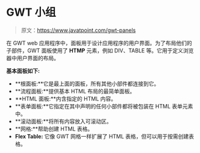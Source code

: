 # GWT 小组

> 原文：<https://www.javatpoint.com/gwt-panels>

在 GWT web 应用程序中，面板用于设计应用程序的用户界面。为了布局他们的子部件，GWT 面板使用了 **HTMP** 元素，例如 DIV、TABLE 等。它用于定义浏览器中用户界面的布局。

**基本面板如下:**

*   **根面板:**它是最上面的面板，所有其他小部件都连接到它。
*   **流程面板:**提供基本 HTML 布局的最简单面板。
*   **HTML 面板:**内含指定的 HTML 内容。
*   **表单面板:**它指定在其中声明的任何小部件都将被包装在 HTML 表单元素中。
*   **滚动面板:**将所有内容放入可滚动区。
*   **网格:**帮助创建 HTML 表格。
*   **Flex Table:** 它像 GWT 网格一样扩展了 HTML 表格，但可以用于按需创建表格。